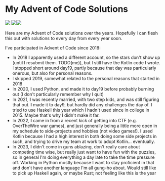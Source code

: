 # My Advent of Code Solutions
![](https://img.shields.io/badge/day%20📅-4-blue) ![](https://img.shields.io/badge/stars%20⭐-6-yellow)![](https://img.shields.io/badge/days%20completed-3-red)

Here are my Advent of Code solutions over the years.  Hopefully I can flesh this out with solutions to every day from every year soon.

I've participated in Advent of Code since 2018:
- In 2018 I apparently used a different account, so the stars don't show up (until I resubmit them. TODO(me)), but I still have the Kotlin code I wrote.  I stopped short around day19, partly because that day was particularly onerous, but also for personal reasons.
- I skipped 2019, somewhat related to the personal reasons that started in 2018
- In 2020, I used Python, and made it to day19 before probably burning out (I don't particularly remember why I quit)
- In 2021, I was recently married, with two step kids, and was still figuring that out.  I made it to day9, but hardly did any challenges the day of.  I tried to use Haskell this year which I hadn't used since in college in 2015.  Maybe that's why I didn't make it far.
- In 2022, I came in from a recent kick of getting into CTF (e.g. OverTheWire war games), and just generally being a little more open in my schedule to side-projects and hobbies (not video games!).  I used Kotlin because I had a high interest in both doing some side projects in such, and trying to drive my team at work to adopt Kotlin... eventually.
- In 2023, I didn't come in guns ablazing, don't really care about competing time wise, but really just want to have fun with the puzzles, so in general I'm doing everything a day late to take the time pressure off.  Working in Python mostly because I want to stay proficient in that and don't have another language I'm all gung-ho about.  Would still like to pick up Haskell again, or maybe Rust; not feeling like this is the year

